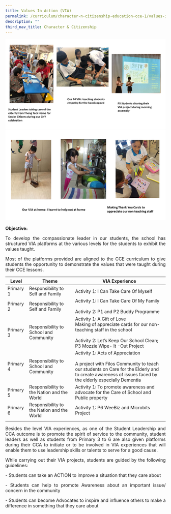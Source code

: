 ```yaml
---
title: Values In Action (VIA)
permalink: /curriculum/character-n-citizenship-education-cce-1/values-in-action-via/
description: ""
third_nav_title: Character & Citizenship
---
```

![](/images/VIA%20Pic%201.png)
![](/images/VIA%20Pic%202.png)

**Objective:**&nbsp;<br>
<p style="text-align: justify;">To develop the compassionate leader in our students, the school has structured VIA platforms at the various levels for the students to exhibit the values taught.&nbsp;  
  
</p><p style="text-align: justify;">Most of the platforms provided are aligned to the CCE curriculum to give students the opportunity to demonstrate the values that were taught during their CCE lessons.</p>


| Level | Theme | VIA Experience |
|---|---|---|
| Primary 1 |  Responsibility to Self and Family | Activity 1: I Can Take Care Of Myself  |
| Primary 2 |  Responsibility to Self and Family | Activity 1: I Can Take Care Of My Family<br><br>Activity 2: P1 and P2 Buddy Programme |
| Primary 3 | Responsibility to School and Community | Activity 1: A Gift of Love <br>Making of appreciate cards for our non-teaching staff in the school<br><br>Activity 2: Let’s Keep Our School Clean; P3 Mozzie Wipe- It -Out Project |
| Primary 4 | Responsibility to School and Community | Activity 1: Acts of Appreciation <br><br>A project with Filos Community to teach our students on Care for the Elderly and to create awareness of issues faced by the elderly especially Dementia |
| Primary 5 | Responsibility to the Nation and the World | Activity 1: To promote awareness and advocate for the Care of School and Public property  |
| Primary 6 | Responsibility to the Nation and the World | Activity 1:  P6 WeeBiz and Microbits Project  |
| | |

<p></p><p style="text-align: justify;">Besides the level VIA experiences, as one of the Student Leadership and CCA outcome is to promote the spirit of service to the community, student leaders as well as students from Primary 3 to 6 are also given platforms during their CCA to initiate or to be involved in VIA experiences that will enable them to use leadership skills or talents to serve for a good cause.  
  
</p><p style="text-align: justify;">While carrying out their VIA projects, students are guided by the following guidelines:  
  
</p><p style="text-align: justify;">- Students can take an ACTION to improve a situation that they care about <br>
</p><p style="text-align: justify;">- Students can help to promote Awareness about an important issue/ concern in the community <br>
</p><p style="text-align: justify;">- Students can become Advocates to inspire and influence others to make a difference in something that they care about</p>
